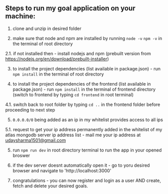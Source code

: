 ## Steps to run my goal application on your machine:

1. clone and unzip in desired folder

2. make sure that node and npm are installed by running
      `node -v`
      `npm -v`
   in the terminal of root directory
   
2.1. if not installed then - install nodejs and npm (prebuilt version from https://nodejs.org/en/download/prebuilt-installer)

3. to install the project dependencies (list available in package.json) - run
     `npm install`
   in the terminal of root directory
   
4. to install the project dependencies of the frontend (list available in package.json) - run
     `npm install`
   in the terminal of frontend directory (switch to frontend by typing `cd frontend` in root terminal)

4.1. switch back to root folder by typing `cd ..` in the frontend folder before proceeding to next step

5. `0.0.0.0/0` being added as an ip in my whitelist provides access to all ips 

5.1. request to get your ip address permanently added in the whitelist of my atlas mongodb server ip address list - mail me your ip address at udaysharma1501@gmail.com

5. run
      `npm run dev`
   in root directory terminal to run the app in your opened broswer

6. if the dev server doesnt automatically open it - go to yoru desired browser and navigate to 'http://localhost:3000'

7. congratulations - you can now register and login as a user AND create, fetch and delete your desired goals. 
